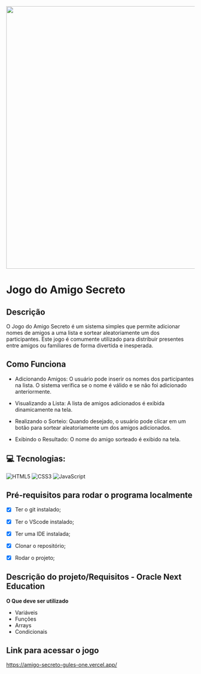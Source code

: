 
<div align="center">
<img src="https://github.com/user-attachments/assets/0599ccde-8071-4b36-9cdd-2a47e091702f" width="700px" />
</div>

# Jogo do Amigo Secreto

## Descrição

O Jogo do Amigo Secreto é um sistema simples que permite adicionar nomes de amigos a uma lista e sortear aleatoriamente um dos participantes. Este jogo é comumente utilizado para distribuir presentes entre amigos ou familiares de forma divertida e inesperada.

## Como Funciona

* Adicionando Amigos: O usuário pode inserir os nomes dos participantes na lista. O sistema verifica se o nome é válido e se não foi adicionado anteriormente.

* Visualizando a Lista: A lista de amigos adicionados é exibida dinamicamente na tela.

* Realizando o Sorteio: Quando desejado, o usuário pode clicar em um botão para sortear aleatoriamente um dos amigos adicionados.

* Exibindo o Resultado: O nome do amigo sorteado é exibido na tela.

## 💻 Tecnologias:
![HTML5](https://img.shields.io/badge/html5-%23E34F26.svg?style=for-the-badge&logo=html5&logoColor=white)
![CSS3](https://img.shields.io/badge/css3-%231572B6.svg?style=for-the-badge&logo=css3&logoColor=white)
![JavaScript](https://img.shields.io/badge/javascript-%23323330.svg?style=for-the-badge&logo=javascript&logoColor=%23F7DF1E)


## Pré-requisitos para rodar o programa localmente

* [x] Ter o git instalado;
* [x] Ter o VScode instalado;
* [x] Ter uma IDE instalada;
* [x] Clonar o repositório;
* [x] Rodar o projeto;
      

## Descrição do projeto/Requisitos - Oracle Next Education

**O Que deve ser utilizado**

- Variáveis
- Funções
- Arrays
- Condicionais

## Link para acessar o jogo
https://amigo-secreto-gules-one.vercel.app/





